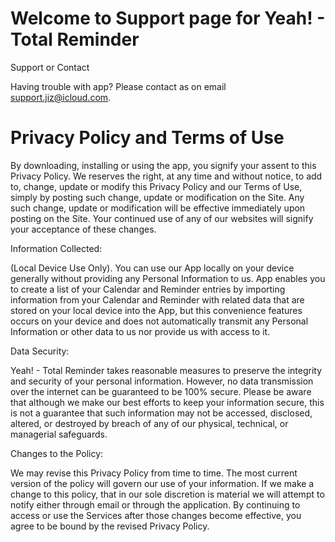 
# Welcome to Support page for Yeah! - Total Reminder

Support or Contact

Having trouble with app? Please contact as on email support.jiz@icloud.com.


# Privacy Policy and Terms of Use

By downloading, installing or using the app, you signify your assent to this Privacy Policy. We reserves the right, at any time and without notice, to add to, change, update or modify this Privacy Policy and our Terms of Use, simply by posting such change, update or modification on the Site. Any such change, update or modification will be effective immediately upon posting on the Site. Your continued use of any of our websites will signify your acceptance of these changes.

Information Collected:

(Local Device Use Only). You can use our App locally on your device generally without providing any Personal Information to us. App enables you to create a list of your Calendar and Reminder entries by importing information from your Calendar and Reminder with related data that are stored on your local device into the App, but this convenience features occurs on your device and does not automatically transmit any Personal Information or other data to us nor provide us with access to it.

Data Security:

Yeah! - Total Reminder takes reasonable measures to preserve the integrity and security of your personal information. However, no data transmission over the internet can be guaranteed to be 100% secure. Please be aware that although we make our best efforts to keep your information secure, this is not a guarantee that such information may not be accessed, disclosed, altered, or destroyed by breach of any of our physical, technical, or managerial safeguards.

Changes to the Policy:

We may revise this Privacy Policy from time to time. The most current version of the policy will govern our use of your information. If we make a change to this policy, that in our sole discretion is material we will attempt to notify either through email or through the application. By continuing to access or use the Services after those changes become effective, you agree to be bound by the revised Privacy Policy.
